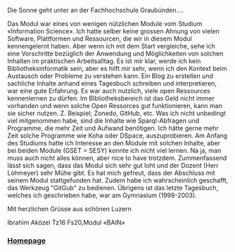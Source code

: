  Die Sonne geht unter an der Fachhochschule Graubünden....

Das Modul war eines von wenigen nützlichen Module vom Studium «Information Science». Ich hatte selber keine grossen Ahnung von vielen Software, Plattformen und Ressourcen, die wir in diesem Modul kennengelernt haben. Aber wenn ich mit dem Start vergleiche, sehe ich eine Vorschritte bezüglich der Anwendung und  Möglichkeiten von solchen Inhalten im praktischen Arbeitsalltag.  Es ist mir klar, werde ich kein Bibliotheksinformatik sein, aber es hilft mir sehr, wenn ich den Kontext beim Austausch oder Probleme zu verstehen kann. Ein Blog zu erstellen und sachliche Inhalte anhand eines Tagesbuch schreiben und interpretieren, war eine gute Erfahrung.  Es war auch nutzlich, viele open Ressources kennenlernen zu dürfen. Im Bîbliotheksbereich ist das Geld nicht immer vorhanden und wenn solche Open Ressorces gut funktionieren, kann man sie sicher nutzen. Z. Beispiel; Zonedo, GitHub, etc.
Was ich nicht unbedingt viel mitgenommen habe, sind die Inhalte wie Sparql-Abfragen und Programme, die mehr Zeit und Aufwand benötigen. Ich hätte gerne mehr Zeit solche Programme wie Koha oder DSpace, auszuprobieren. Am Anfang des Studiums hatte ich Interesse an den Module mit solchen Inhalte, aber bei beiden Module (GSET = SESY) konnte ich nicht viel lernen. Na ja, man muss auch nicht alles können, aber nice to have trotzdem.
Zummenfassend lässt sich sagen, dass das Modul sich sehr gut loht und der Dozent (Herr Lohmeyer) sehr Mühe gibt. Es hat mich gefreut, dass der Abschluss mit seinem Modul stattgefunden hat. Zudem habe ich wahrscheinlich geschafft, das Werkzeug "GitGub" zu bedienen. Übrigens ist das letzte Tagesbuch, welches ich geschrieben habe, war am Gymnasium (1999-2003). 

Mit herzlichen Grüsse aus schönen Luzern

Ibrahim Aközel
Tz16
Fs20,Modul «BAIN»


### [Homepage](https://akoezeibrahi.github.io/Blogbeitraege_BAIN20_Akoezel/)
